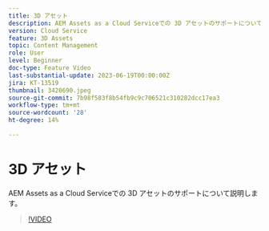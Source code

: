 ```yaml
---
title: 3D アセット
description: AEM Assets as a Cloud Serviceでの 3D アセットのサポートについて説明します。
version: Cloud Service
feature: 3D Assets
topic: Content Management
role: User
level: Beginner
doc-type: Feature Video
last-substantial-update: 2023-06-19T00:00:00Z
jira: KT-13519
thumbnail: 3420690.jpeg
source-git-commit: 7b98f583f8b54fb9c9c706521c310282dcc17ea3
workflow-type: tm+mt
source-wordcount: '28'
ht-degree: 14%

---
```



# 3D アセット

AEM Assets as a Cloud Serviceでの 3D アセットのサポートについて説明します。

>[!VIDEO](https://video.tv.adobe.com/v/3420690/?learn=on)
